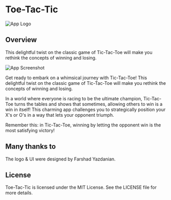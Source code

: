 # Toe-Tac-Tic
![App Logo](https://github.com/maryamchrs/CuteFondMemories/assets/46676912/7e2a6ad4-68c5-4ca7-9f1d-602ca38e61c5)

## Overview
This delightful twist on the classic game of Tic-Tac-Toe will make you rethink the concepts of winning and losing.

![App Screenshot](https://github.com/maryamchrs/CuteFondMemories/assets/46676912/bb9dad61-9b0f-41c2-a293-4f91bca0f114)

Get ready to embark on a whimsical journey with Tic-Tac-Toe! This delightful twist on the classic game of Tic-Tac-Toe will make you rethink the concepts of winning and losing.

In a world where everyone is racing to be the ultimate champion, Tic-Tac-Toe turns the tables and shows that sometimes, allowing others to win is a win in itself! This charming app challenges you to strategically position your X's or O's in a way that lets your opponent triumph.

Remember this: in Tic-Tac-Toe, winning by letting the opponent win is the most satisfying victory!

## Many thanks to
The logo & UI were designed by Farshad Yazdanian.

## License

Toe-Tac-Tic is licensed under the MIT License. See the LICENSE file for more details.

